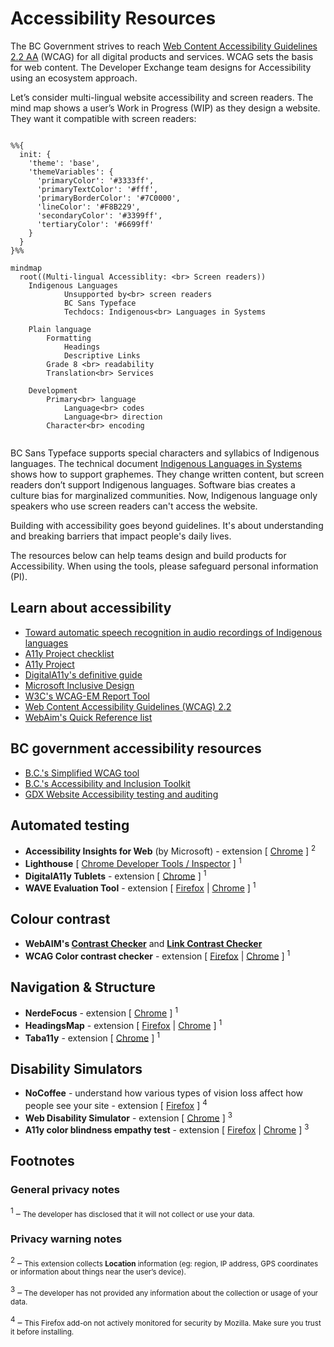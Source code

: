 # Accessibility Resources 

The BC Government strives to reach [Web Content Accessibility Guidelines 2.2 AA](https://www.w3.org/TR/WCAG22/) (WCAG) for all digital products and services. WCAG sets the basis for web content. The Developer Exchange team designs for Accessibility using an ecosystem approach.

Let’s consider multi-lingual website accessibility and screen readers. The mind map shows a user’s Work in Progress (WIP) as they design a website. They want it compatible with screen readers:
<br>
```mermaid

%%{
  init: {
    'theme': 'base',
    'themeVariables': {
      'primaryColor': '#3333ff',
      'primaryTextColor': '#fff',
      'primaryBorderColor': '#7C0000',
      'lineColor': '#F8B229',
      'secondaryColor': '#3399ff',
      'tertiaryColor': '#6699ff'
    }
  }
}%%

mindmap
  root((Multi-lingual Accessiblity: <br> Screen readers))
    Indigenous Languages
            Unsupported by<br> screen readers
            BC Sans Typeface
            Techdocs: Indigenous<br> Languages in Systems
              
    Plain language
        Formatting
            Headings
            Descriptive Links
        Grade 8 <br> readability
        Translation<br> Services

    Development
        Primary<br> language
            Language<br> codes
            Language<br> direction
        Character<br> encoding
              
```

BC Sans Typeface supports special characters and syllabics of Indigenous languages. The technical document [Indigenous Languages in Systems](https://developer.gov.bc.ca/docs/default/component/indigenous-languages-in-systems) shows how to support graphemes. They change written content, but screen readers don’t support Indigenous languages. Software bias creates a culture bias for marginalized communities. Now, Indigenous language only speakers who use screen readers can't access the website.

Building with accessibility goes beyond guidelines. It's about understanding and breaking barriers that impact people's daily lives.

The resources below can help teams design and build products for Accessibility. When using the tools, please safeguard personal information (PI).
 
## Learn about accessibility
- [Toward automatic speech recognition in audio recordings of Indigenous languages](https://nrc.canada.ca/en/research-development/research-collaboration/programs/project-segment-index-audio-recordings-indigenous-languages)
- [A11y Project checklist](http://www.a11yproject.com/checklist)
- [A11y Project](http://www.a11yproject.com/)
- [DigitalA11y's definitive guide](https://www.digitala11y.com/a-definitive-guide-on-how-to-perform-a-web-accessibility-audit/)
- [Microsoft Inclusive Design](https://inclusive.microsoft.design/)
- [W3C's WCAG-EM Report Tool](https://www.w3.org/WAI/eval/report-tool)
- [Web Content Accessibility Guidelines (WCAG) 2.2](https://www.w3.org/TR/WCAG22/)
- [WebAim's Quick Reference list](https://webaim.org/resources/quickref/)


## BC government accessibility resources 
- [B.C.'s Simplified WCAG tool](https://digital.gov.bc.ca/wcag/home/)
- [B.C.'s Accessibility and Inclusion Toolkit](https://www2.gov.bc.ca/gov/content/home/accessible-government/toolkit)
- [GDX Website Accessibility testing and auditing](https://www2.gov.bc.ca/gov/content/home/accessible-government/toolkit/testing-and-auditing)

## Automated testing
- **Accessibility Insights for Web** (by Microsoft) - extension [ [Chrome](https://chromewebstore.google.com/detail/accessibility-insights-fo/pbjjkligggfmakdaogkfomddhfmpjeni) ] <sup>2</sup>
- **Lighthouse** [ [Chrome Developer Tools / Inspector](https://developer.chrome.com/docs/devtools/open) ] <sup>1</sup>
- **DigitalA11y Tublets** - extension [ [Chrome](https://chromewebstore.google.com/detail/digitala11y-tublets/ccjeccodophadokglbdcinabgkiiakjh) ] <sup>1</sup>
- **WAVE Evaluation Tool** - extension [ [Firefox](https://addons.mozilla.org/en-US/firefox/addon/wave-accessibility-tool/) | [Chrome](https://chromewebstore.google.com/detail/wave-evaluation-tool/jbbplnpkjmmeebjpijfedlgcdilocofh) ] <sup>1</sup>
 
## Colour contrast
- **WebAIM's [Contrast Checker](https://webaim.org/resources/contrastchecker/)** and **[Link Contrast Checker](https://webaim.org/resources/linkcontrastchecker/?fcolor=0000FF&bcolor=FFFFFF)**
- **WCAG Color contrast checker** - extension [ [Firefox](https://addons.mozilla.org/en-US/firefox/addon/wcag-contrast-checker/) | [Chrome](https://chromewebstore.google.com/detail/wcag-color-contrast-check/plnahcmalebffmaghcpcmpaciebdhgdf) ] <sup>1</sup>

## Navigation & Structure
- **NerdeFocus** - extension [ [Chrome](https://chromewebstore.google.com/detail/nerdefocus/lpfiljldhgjecfepfljnbjnbjfhennpd) ] <sup>1</sup>
- **HeadingsMap** - extension [ [Firefox](https://addons.mozilla.org/en-US/firefox/addon/headingsmap/) | [Chrome](https://chromewebstore.google.com/detail/headingsmap/flbjommegcjonpdmenkdiocclhjacmbi) ] <sup>1</sup>
- **Taba11y** - extension [ [Chrome](https://chromewebstore.google.com/detail/taba11y/aocppmckdocdjkphmofnklcjhdidgmga) ] <sup>1</sup>

## Disability Simulators
- **NoCoffee** - understand how various types of vision loss affect how people see your site - extension [ [Firefox](https://addons.mozilla.org/en-US/firefox/addon/nocoffee/) ] <sup>4</sup>
- **Web Disability Simulator** - extension [ [Chrome](https://chromewebstore.google.com/detail/web-disability-simulator/olioanlbgbpmdlgjnnampnnlohigkjla) ] <sup>3</sup>
- **A11y color blindness empathy test** - extension [ [Firefox](https://addons.mozilla.org/en-US/firefox/addon/a11y-color-blindness-test/?utm_source=addons.mozilla.org&utm_medium=referral&utm_content=search) | [Chrome](https://chromewebstore.google.com/detail/a11y-color-blindness-empa/idphhflanmeibmjgaciaadkmjebljhcc) ] <sup>3</sup>

## Footnotes ##

### General privacy notes ###

<sup>1</sup> – <small>The developer has disclosed that it will not collect or use your data.</small>

### Privacy warning notes ###

<sup>2</sup> – <small>This extension collects **Location** information  (eg: region, IP address, GPS coordinates or information about things near the user’s device).</small>

<sup>3</sup> – <small>The developer has not provided any information about the collection or usage of your data.</small>

<sup>4</sup> – <small>This Firefox add-on not actively monitored for security by Mozilla. Make sure you trust it before installing.</small>
 
